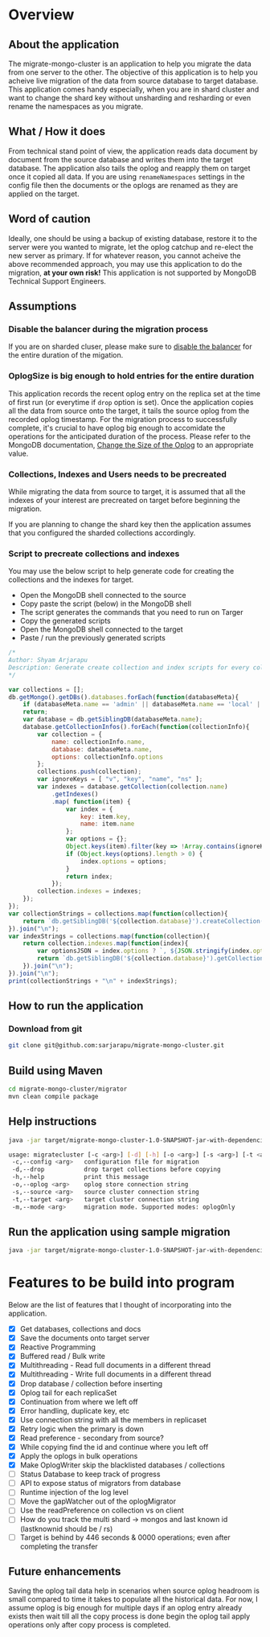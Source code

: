 # Overview

## About the application

The migrate-mongo-cluster is an application to help you migrate the data from one server to the other. The objective of this application is to help you acheive live migration of the data from source database to target database. This application comes handy especially, when you are in shard cluster and want to change the shard key without unsharding and resharding or even rename the namespaces as you migrate.

## What / How it does

From technical stand point of view, the application reads data document by document from the source database and writes them into the target database. The application also tails the oplog and reapply them on target once it copied all data. If you are using `renameNamespaces` settings in the config file then the documents or the oplogs are renamed as they are applied on the target.

## Word of caution

Ideally, one should be using a backup of existing database, restore it to the server were you wanted to migrate, let the oplog catchup and re-elect the new server as primary. If for whatever reason, you cannot acheive the above recommended approach, you may use this application to do the migration, **at your own risk!** This application is not supported by MongoDB Technical Support Engineers.

## Assumptions

### Disable the balancer during the migration process

If you are on sharded cluser, please make sure to [disable the balancer](https://docs.mongodb.com/manual/tutorial/manage-sharded-cluster-balancer/#sharding-balancing-disable-temporarily) for the entire duration of the migation.

### OplogSize is big enough to hold entries for the entire duration

This application records the recent oplog entry on the replica set at the time of first run (or everytime if `drop` option is set). Once the application copies all the data from source onto the target, it tails the source oplog from the recorded oplog timestamp. For the migration process to successfully complete, it's crucial to have oplog big enough to accomidate the operations for the anticipated duration of the process. Please refer to the MongoDB documentation, [Change the Size of the Oplog](https://docs.mongodb.com/manual/tutorial/change-oplog-size/index.html) to an appropriate value.

### Collections, Indexes and Users needs to be precreated

While migrating the data from source to target, it is assumed that all the indexes of your interest are precreated on target before beginning the migration.

If you are planning to change the shard key then the application assumes that you configured the sharded collections accordingly.

### Script to precreate collections and indexes

You may use the below script to help generate code for creating the collections and the indexes for target.

- Open the MongoDB shell connected to the source
- Copy paste the script (below) in the MongoDB shell
- The script generates the commands that you need to run on Targer
- Copy the generated scripts
- Open the MongoDB shell connected to the target
- Paste / run the previously generated scripts

```js
/*
Author: Shyam Arjarapu
Description: Generate create collection and index scripts for every collection in every database
*/

var collections = [];
db.getMongo().getDBs().databases.forEach(function(databaseMeta){
    if (databaseMeta.name == 'admin' || databaseMeta.name == 'local' || databaseMeta.name == 'config')
    return;
	var database = db.getSiblingDB(databaseMeta.name);
	database.getCollectionInfos().forEach(function(collectionInfo){
        var collection = {
            name: collectionInfo.name,
            database: databaseMeta.name,
            options: collectionInfo.options
        };
		collections.push(collection);
        var ignoreKeys = [ "v", "key", "name", "ns" ];
        var indexes = database.getCollection(collection.name)
            .getIndexes()
            .map( function(item) {
                var index = {
                    key: item.key,
                    name: item.name
                };
                var options = {};
                Object.keys(item).filter(key => !Array.contains(ignoreKeys, key)).forEach(key => options[key] = item[key]);
                if (Object.keys(options).length > 0) {
                    index.options = options;
                }
                return index;
            });
        collection.indexes = indexes;
	});
});
var collectionStrings = collections.map(function(collection){
    return `db.getSiblingDB('${collection.database}').createCollection('${collection.name}', ${JSON.stringify(collection.options)})`;
}).join("\n");
var indexStrings = collections.map(function(collection){
    return collection.indexes.map(function(index){
        var optionsJSON = index.options ? `, ${JSON.stringify(index.options)}` : '';
        return `db.getSiblingDB('${collection.database}').getCollection('${collection.name}').createIndex(${JSON.stringify(index.key)} ${optionsJSON});`
    }).join("\n");
}).join("\n");
print(collectionStrings + "\n" + indexStrings);

```

## How to run the application

### Download from git

```bash
git clone git@github.com:sarjarapu/migrate-mongo-cluster.git
```

## Build using Maven

```bash
cd migrate-mongo-cluster/migrator
mvn clean compile package
```

## Help instructions

```bash
java -jar target/migrate-mongo-cluster-1.0-SNAPSHOT-jar-with-dependencies.jar -h

usage: migratecluster [-c <arg>] [-d] [-h] [-o <arg>] [-s <arg>] [-t <arg>]  
 -c,--config <arg>   configuration file for migration  
 -d,--drop           drop target collections before copying  
 -h,--help           print this message  
 -o,--oplog <arg>    oplog store connection string  
 -s,--source <arg>   source cluster connection string  
 -t,--target <arg>   target cluster connection string  
 -m,--mode <arg>     migration mode. Supported modes: oplogOnly
```

## Run the application using sample migration

```bash
java -jar target/migrate-mongo-cluster-1.0-SNAPSHOT-jar-with-dependencies.jar -c ../sample/sample-migration.conf
```

# Features to be build into program

Below are the list of features that I thought of incorporating into the application.

- [x] Get databases, collections and docs
- [x] Save the documents onto target server
- [x] Reactive Programming
- [x] Buffered read / Bulk write 
- [x] Multithreading - Read full documents in a different thread
- [x] Multithreading - Write full documents in a different thread
- [x] Drop database / collection before inserting
- [x] Oplog tail for each replicaSet 
- [x] Continuation from where we left off
- [x] Error handling, duplicate key, etc
- [x] Use connection string with all the members in replicaset
- [x] Retry logic when the primary is down
- [x] Read preference - secondary from source?
- [x] While copying find the id and continue where you left off
- [x] Apply the oplogs in bulk operations
- [x] Make OplogWriter skip the blacklisted databases / collections
- [ ] Status Database to keep track of progress
- [ ] API to expose status of migrators from database
- [ ] Runtime injection of the log level
- [ ] Move the gapWatcher out of the oplogMigrator
- [ ] Use the readPreference on collection vs on client
- [ ] How do you track the multi shard -> mongos and last known id (lastknownid should be / rs)
- [ ] Target is behind by 446 seconds & 0000 operations; even after completing the transfer

## Future enhancements

Saving the oplog tail data help in scenarios when source oplog headroom is small compared to time it takes to populate all the historical data. For now, I assume oplog is big enough for multiple days if an oplog entry already exists then wait till all the copy process is done begin the oplog tail apply operations only after copy process is completed.
